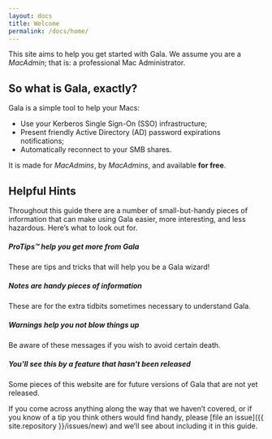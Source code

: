 ```yaml
---
layout: docs
title: Welcome
permalink: /docs/home/
---
```


This site aims to help you get started with Gala. We assume you are a *MacAdmin*; that is: a professional Mac Administrator. 

## So what is Gala, exactly?

Gala is a simple tool to help your Macs:

* Use your Kerberos Single Sign-On (SSO) infrastructure;
* Present friendly Active Directory (AD) password expirations notifications;
* Automatically reconnect to your SMB shares.

It is made for *MacAdmins*, by *MacAdmins*, and available **for free**.


## Helpful Hints

Throughout this guide there are a number of small-but-handy pieces of
information that can make using Gala easier, more interesting, and less
hazardous. Here’s what to look out for.

<div class="note">
  <h5>ProTips™ help you get more from Gala</h5>
  <p>These are tips and tricks that will help you be a Gala wizard!</p>
</div>

<div class="note info">
  <h5>Notes are handy pieces of information</h5>
  <p>These are for the extra tidbits sometimes necessary to understand
     Gala.</p>
</div>

<div class="note warning">
  <h5>Warnings help you not blow things up</h5>
  <p>Be aware of these messages if you wish to avoid certain death.</p>
</div>

<div class="note unreleased">
  <h5>You'll see this by a feature that hasn't been released</h5>
  <p>Some pieces of this website are for future versions of Gala that
    are not yet released.</p>
</div>

If you come across anything along the way that we haven’t covered, or if you
know of a tip you think others would find handy, please [file an
issue]({{ site.repository }}/issues/new) and we’ll see about
including it in this guide.

